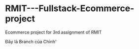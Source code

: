 
# RMIT---Fullstack-Ecommerce-project
Ecommerce project for 3rd assignment of RMIT

Đây là Branch của Chinh'
